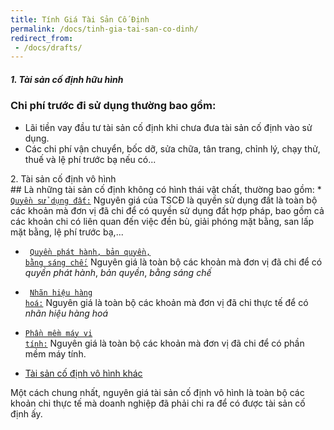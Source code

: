 ```yaml
---
title: Tính Giá Tài Sản Cố Định
permalink: /docs/tinh-gia-tai-san-co-dinh/
redirect_from:
 - /docs/drafts/
---
```


<div class="note">
<h5>1. Tài sản cố định hữu hình</h5>
</div>

### Chi phí trước đi sử dụng thường bao gồm: 

 * Lãi tiền vay đầu tư tài sản cố định khi chưa đưa tài sản cố định 
vào sử dụng. <br>
 * Các chi phí vận chuyển, bốc dỡ, sửa chữa, tân trang, chỉnh lý, 
chạy thử, thuế và lệ phí trước bạ nếu có... 



<div class="note">2. Tài sản cố định vô hình </div>
## Là những tài sản cố định không có hình thái vật chất, thường bao gồm:
 * <code><a href="javascript:void(0);">Quyền sử dụng đất:</a></code> Nguyên giá của TSCĐ là quyền sử dụng đất 
là toàn bộ các khoản mà đơn vị đã chi để có quyền sử dụng đất hợp 
pháp, bao gồm cả các khoản chi có liên quan đến việc đền bù, giải 
phóng mặt bằng, san lấp mặt bằng, lệ phí trước bạ,... <br>

 * <code> <a href="javascript:void(0);">Quyền phát hành, bản quyền, bằng sáng chế:</a></code> Nguyên giá là toàn 
bộ các khoản mà đơn vị đã chi để có *quyền phát hành*, *bản quyền*, 
*bằng sáng chế* <br>

 * <code> <a href="javascript:void(0);">Nhãn hiệu hàng hoá:</a></code> Nguyên giá là toàn bộ các khoản mà đơn vị 
đã chi thực tế để có *nhãn hiệu hàng hoá* <br>

 * <code><a href="javascript:void(0);">Phần mềm máy vi tính:</a></code> Nguyên giá là toàn bộ các khoản mà đơn vị đã chi để có phần mềm máy tính. <br>

 * <a href="javascript:void(0);">Tài sản cố định vô hình khác</a> <br>

Một cách chung nhất, nguyên giá tài sản cố định vô hình là toàn bộ các khoản chi thực tế mà doanh nghiệp đã phải chi ra để có được tài sản cố định ấy.

